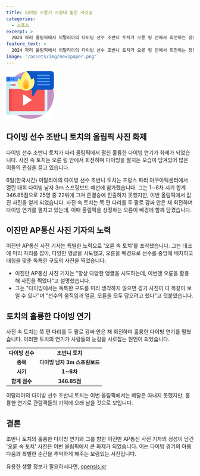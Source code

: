 ```yaml
---
title: 다이빙 오륜기 시상대 놓친 귀갓길
categories:
  - 스포츠
excerpt: >
  2024 파리 올림픽에서 이탈리아의 다이빙 선수 조반니 토치가 오륜 링 안에서 회전하는 장면을 담은 화제의 사진이 눈길을 끌고 있다. 토치는 3m 스프링보드 예선에서 22위에 그치며 준결승에 진출하지 못했지만, 이번 올림픽에서 특별한 순간을 기록했다. 사진 속 토치는 오륜을 배경으로 회전하는 모습을 보여주며, 이를 담은 사진 기자 이진만은 독특한 앵글과 대칭을 고려해 사진을 찍었다고 설명했다. 이러한 노력이 돋보이는 특별한 순간을 포착한 사진은 올림픽의 매력을 더욱 돋보이게 한다.
feature_text: >
  2024 파리 올림픽에서 이탈리아의 다이빙 선수 조반니 토치가 오륜 링 안에서 회전하는 장면을 담은 화제의 사진이 눈길을 끌고 있다. 토치는 3m 스프링보드 예선에서 22위에 그치며 준결승에 진출하지 못했지만, 이번 올림픽에서 특별한 순간을 기록했다. 사진 속 토치는 오륜을 배경으로 회전하는 모습을 보여주며, 이를 담은 사진 기자 이진만은 독특한 앵글과 대칭을 고려해 사진을 찍었다고 설명했다. 이러한 노력이 돋보이는 특별한 순간을 포착한 사진은 올림픽의 매력을 더욱 돋보이게 한다.
image: '/assets/img/newspaper.png'
---
```


<p><img src="/assets/img/news.png" alt="rentncar 속보" /></p>

<h2 data-ke-size="size26">다이빙 선수 조반니 토치의 올림픽 사진 화제</h2>

<p>다이빙 선수 조반니 토치가 파리 올림픽에서 펼친 훌륭한 다이빙 연기가 화제가 되었습니다. 사진 속 토치는 오륜 링 안에서 회전하며 다이빙을 펼치는 모습이 담겨있어 많은 이들의 관심을 끌고 있습니다.</p>

<p data-ke-size="size16">6일(한국시간) 이탈리아의 다이빙 선수 조반니 토치는 프랑스 파리 아쿠아틱센터에서 열린 대회 다이빙 남자 3ｍ 스프링보드 예선에 참가했습니다. 그는 1∼6차 시기 합계 346.85점으로 25명 중 22위에 그쳐 준결승에 진출하지 못했지만, 이번 올림픽에서 값진 사진을 얻게 되었습니다. 사진 속 토치는 쭉 편 다리를 두 팔로 감싸 안은 채 회전하며 다이빙 연기를 펼치고 있는데, 이때 올림픽을 상징하는 오륜이 배경에 함께 담겼습니다.</p>

<h2 data-ke-size="size26">이진만 AP통신 사진 기자의 노력</h2>

<p>이진만 AP통신 사진 기자는 특별한 노력으로 '오륜 속 토치'를 포착했습니다. 그는 데크에 미리 자리를 잡아, 다양한 앵글을 시도했고, 오륜을 배경으로 선수를 중앙에 배치하고 대칭을 맞춘 독특한 구도의 사진을 찍었습니다.</p>

<ul>
  <li>이진만 AP통신 사진 기자는 "항상 다양한 앵글을 시도하는데, 이번엔 오륜을 활용해 사진을 찍었다"고 설명했습니다.</li>
  <li>그는 "다이빙에서는 독특한 구도를 미리 생각하지 않으면 경기 사진이 다 똑같아 보일 수 있다"며 "선수의 움직임과 얼굴, 오륜을 모두 담으려고 했다"고 덧붙였습니다.</li>
</ul>

<h2 data-ke-size="size26">토치의 훌륭한 다이빙 연기</h2>

<p>사진 속 토치는 쭉 편 다리를 두 팔로 감싸 안은 채 회전하며 훌륭한 다이빙 연기를 펼쳤습니다. 이러한 토치의 연기가 사람들의 눈길을 사로잡는 원인이 되었습니다.</p>

<table>
  <tr>
    <td style="text-align: center; height: 17px;"><b>다이빙 선수</b></td>
    <td style="text-align: center; height: 17px;"><b>조반니 토치</b></td>
  </tr>
  <tr>
    <td style="text-align: center; height: 17px;"><b>종목</b></td>
    <td style="text-align: center; height: 17px;"><b>다이빙 남자 3m 스프링보드</b></td>
  </tr>
  <tr>
    <td style="text-align: center; height: 17px;"><b>시기</b></td>
    <td style="text-align: center; height: 17px;"><b>1∼6차</b></td>
  </tr>
  <tr>
    <td style="text-align: center; height: 17px;"><b>합계 점수</b></td>
    <td style="text-align: center; height: 17px;"><b>346.85점</b></td>
  </tr>
</table>

<p data-ke-size="size16">이탈리아의 다이빙 선수 조반니 토치는 이번 올림픽에서는 메달은 따내지 못했지만, 훌륭한 연기로 관람객들의 기억에 오래 남을 것으로 보입니다.</p>

<h2 data-ke-size="size26">결론</h2>

<p>조반니 토치의 훌륭한 다이빙 연기와 그를 향한 이진만 AP통신 사진 기자의 정성이 담긴 '오륜 속 토치' 사진은 이번 올림픽에서 큰 화제가 되었습니다. 이는 다이빙 경기의 아름다움과 특별한 순간을 추억하게 해주는 보람있는 사진입니다.</p>
유용한 생활 정보가 필요하시다면, <a href="https://opensis.kr" rel="dofollow">opensis.kr</a>


